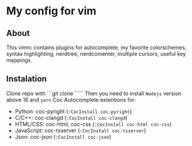 # My config for vim

## About

This vimrc contains plugins for autocomplete, my favorite colorschemes, syntax highlighting, nerdtree, nerdcomenter, multiple cursors, useful key mappings

## Instalation

Clone repo with ```git clone``````
Then you need to install `Nodejs` version above 16 and `yarn`
Coc Autocomplete extentions for:
- Python: coc-pyright (`:CocInstall coc-pyright`)
- C/C++: coc-clangd (`:CocInstall coc-clangd`)
- HTML/CSS: coc-html, coc-css (`:CocInstall coc-html coc-css`)
- JavaScript: coc-tsserver (`:CocInstall coc-tsserver`)
- Json: coc-json (`:CocInstall coc-json`)
